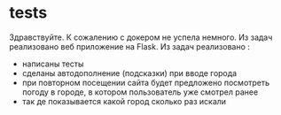 # tests
Здравствуйте. К сожалению с докером не успела немного. Из задач реализовано веб приложение на Flask. Из задач реализовано :
- написаны тесты
- сделаны автодополнение (подсказки) при вводе города
- при повторном посещении сайта будет предложено посмотреть погоду в городе, в котором пользователь уже смотрел ранее
- так де показывается какой город сколько раз искали
